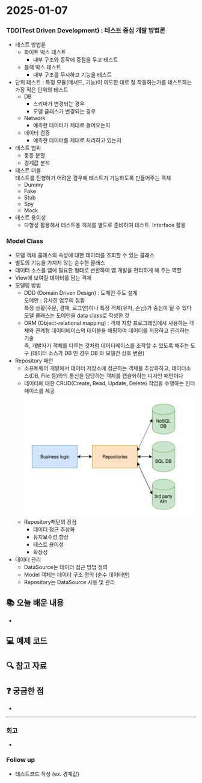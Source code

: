 # 2025-01-07
### TDD(Test Driven Development) : 테스트 중심 개발 방법론
- 테스트 방법론
  - 화이트 박스 테스트
    - 내부 구조와 동작에 중점을 두고 테스트
  - 블랙 박스 테스트
    - 내부 구조를 무시하고 기능을 테스트
- 단위 테스트 : 특정 모듈(메서드, 기능)이 의도한 대로 잘 작동하는가를 테스트하는 가장 작은 단위의 테스트
  - DB
    - 스키마가 변경되는 경우
    - 모델 클래스가 변경되는 경우
  - Network
    - 예측한 데이터가 제대로 들어오는지
  - 데이터 검증
    - 예측한 데이터를 제대로 처리하고 있는지
- 테스트 범위
  - 동등 분할
  - 경계값 분석
- 테스트 더블   
테스트를 진행하기 어려운 경우에 테스트가 가능하도록 만들어주는 객체
    - Dummy
    - Fake
    - Stub
    - Spy
    - Mock
- 테스트 용이성
  - 다형성 활용해서 테스트용 객체를 별도로 준비하여 테스트. Interface 활용

### Model Class   
  - 모델 객체 클래스의 속성에 대한 데이터를 조회할 수 있는 클래스
  - 별도의 기능을 가지지 않는 순수한 클래스
  - 데이터 소스를 앱에 필요한 형태로 변환하여 앱 개발을 편리하게 해 주는 역할
  - View에 보여질 데이터를 담는 객체
- 모델링 방법
  - DDD (Domain Driven Design) : 도메인 주도 설계   
  도메인 : 유사한 업무의 집합   
  특정 상황(주문, 결재, 로그인)이나 특정 객체(유저, 손님)가 중심이 될 수 있다   
  모델 클래스는 도메인을 data class로 작성한 것
  - ORM (Object-relational mapping) : 객체 지향 프로그래밍에서 사용하는 객체와 관계형 데이터베이스의 테이블을 매핑하여 데이터를 저장하고 관리하는 기술   
    즉, 개발자가 객체를 다루는 것처럼 데이터베이스를 조작할 수 있도록 해주는 도구 (데이터 소스가 DB 인 경우 DB 와 모델간 상호 변환)
- Repository 패턴   
  - 소프트웨어 개발에서 데이터 저장소에 접근하는 객체를 추상화하고,
    데이터소스(DB, File 등)와의 통신을 담당하는 객체를 캡슐화하는 디자인 패턴이다
  - 데이터에 대한 CRUD(Create, Read, Update, Delete) 작업을 수행하는 인터페이스를 제공
![img.png](img.png)
  - Repository패턴의 장점
    - 데이터 접근 추상화
    - 유지보수성 향상
    - 테스트 용이성
    - 확장성
- 데이터 관리
  - DataSource는 데이터 접근 방법 정의
  - Model 객체는 데이터 구조 정의 (순수 데이터만)
  - Repository는 DataSource 사용 및 관리


## 📚 오늘 배운 내용
-

## 💻 예제 코드
<!-- 실습한 코드나 예제를 추가 -->

## 🔍 참고 자료

## ❓ 궁금한 점

- 

---

### 회고

- 

### Follow up

- 테스트코드 작성 (ex. 경계값) 